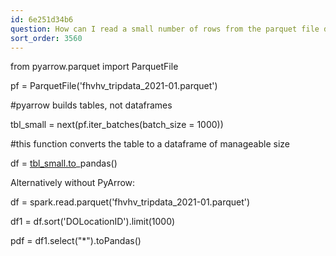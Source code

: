 ```yaml
---
id: 6e251d34b6
question: How can I read a small number of rows from the parquet file directly?
sort_order: 3560
---
```


from pyarrow.parquet import ParquetFile

pf = ParquetFile('fhvhv_tripdata_2021-01.parquet')

#pyarrow builds tables, not dataframes

tbl_small = next(pf.iter_batches(batch_size = 1000))

#this function converts the table to a dataframe of manageable size

df = [tbl_small.to](http://tbl_small.to/)_pandas()

Alternatively without PyArrow:

df = spark.read.parquet('fhvhv_tripdata_2021-01.parquet')

df1 = df.sort('DOLocationID').limit(1000)

pdf = df1.select("*").toPandas()

